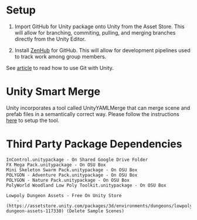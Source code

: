 # Setup

1. Import GitHub for Unity package onto Unity from the Asset Store. This will allow for branching, commiting, pulling, and merging branches directly from the Unity Editor.

2. Install [ZenHub](https://www.zenhub.com/extension "Zenhub Webpage") for GitHub. This will allow for development pipelines used to track work among group members.

See [article](https://thoughtbot.com/blog/how-to-git-with-unity "How to Git with Unity") to read how to use Git with Unity.

# Unity Smart Merge

Unity incorporates a tool called UnityYAMLMerge that can merge scene and prefab files in a semantically correct way. Please follow the instructions [here](https://github.com/anacat/unity-mergetool) to setup the tool.

# Third Party Package Dependencies

	InControl.unitypackage - On Shared Google Drive Folder
	FX Mega Pack.unitypackage - On OSU Box
	Mini Skeleton Swarm Pack.unitypackage - On OSU Box
	POLYGON - Adventure Pack.unitypackage - On OSU Box
	POLYGON - Nature Pack.unitypackage - On OSU Box
	PolyWorld Woodland Low Poly Toolkit.unitypackage - On OSU Box

	Lowpoly Dungeon Assets - Free On Unity Store
		- (https://assetstore.unity.com/packages/3d/environments/dungeons/lowpoly-dungeon-assets-117330) (Delete Sample Scenes)
